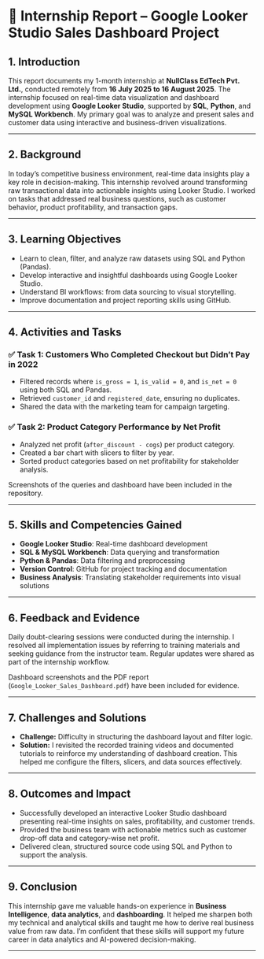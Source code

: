 # 📑 Internship Report – Google Looker Studio Sales Dashboard Project

## 1. Introduction
This report documents my 1-month internship at **NullClass EdTech Pvt. Ltd.**, conducted remotely from **16 July 2025 to 16 August 2025**. The internship focused on real-time data visualization and dashboard development using **Google Looker Studio**, supported by **SQL**, **Python**, and **MySQL Workbench**. My primary goal was to analyze and present sales and customer data using interactive and business-driven visualizations.

---

## 2. Background
In today’s competitive business environment, real-time data insights play a key role in decision-making. This internship revolved around transforming raw transactional data into actionable insights using Looker Studio. I worked on tasks that addressed real business questions, such as customer behavior, product profitability, and transaction gaps.

---

## 3. Learning Objectives
- Learn to clean, filter, and analyze raw datasets using SQL and Python (Pandas).
- Develop interactive and insightful dashboards using Google Looker Studio.
- Understand BI workflows: from data sourcing to visual storytelling.
- Improve documentation and project reporting skills using GitHub.

---

## 4. Activities and Tasks

### ✅ Task 1: Customers Who Completed Checkout but Didn’t Pay in 2022  
- Filtered records where `is_gross = 1`, `is_valid = 0`, and `is_net = 0` using both SQL and Pandas.
- Retrieved `customer_id` and `registered_date`, ensuring no duplicates.
- Shared the data with the marketing team for campaign targeting.

### ✅ Task 2: Product Category Performance by Net Profit  
- Analyzed net profit (`after_discount - cogs`) per product category.
- Created a bar chart with slicers to filter by year.
- Sorted product categories based on net profitability for stakeholder analysis.

Screenshots of the queries and dashboard have been included in the repository.

---

## 5. Skills and Competencies Gained
- **Google Looker Studio**: Real-time dashboard development
- **SQL & MySQL Workbench**: Data querying and transformation
- **Python & Pandas**: Data filtering and preprocessing
- **Version Control**: GitHub for project tracking and documentation
- **Business Analysis**: Translating stakeholder requirements into visual solutions

---

## 6. Feedback and Evidence
Daily doubt-clearing sessions were conducted during the internship. I resolved all implementation issues by referring to training materials and seeking guidance from the instructor team. Regular updates were shared as part of the internship workflow.

Dashboard screenshots and the PDF report (`Google_Looker_Sales_Dashboard.pdf`) have been included for evidence.

---

## 7. Challenges and Solutions
- **Challenge:** Difficulty in structuring the dashboard layout and filter logic.
- **Solution:** I revisited the recorded training videos and documented tutorials to reinforce my understanding of dashboard creation. This helped me configure the filters, slicers, and data sources effectively.

---

## 8. Outcomes and Impact
- Successfully developed an interactive Looker Studio dashboard presenting real-time insights on sales, profitability, and customer trends.
- Provided the business team with actionable metrics such as customer drop-off data and category-wise net profit.
- Delivered clean, structured source code using SQL and Python to support the analysis.

---

## 9. Conclusion
This internship gave me valuable hands-on experience in **Business Intelligence**, **data analytics**, and **dashboarding**. It helped me sharpen both my technical and analytical skills and taught me how to derive real business value from raw data. I’m confident that these skills will support my future career in data analytics and AI-powered decision-making.

---

